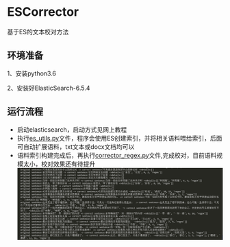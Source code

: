 
# ESCorrector
基于ES的文本校对方法

## 环境准备
1、安装python3.6

2、安装好ElasticSearch-6.5.4

## 运行流程
- 启动elasticsearch，启动方式见网上教程
- 执行[es_utils.py](./utils/es_utils.py)文件，程序会使用ES创建索引，并将相关语料喂给索引，后面可自动扩展语料，txt文本或docx文档均可以
- 语料索引构建完成后，再执行[corrector_regex.py](./escorrector/corrector_regex.py)文件,完成校对，目前语料规模太小，校对效果还有待提升
![结果测试](./docs/img/res.png)